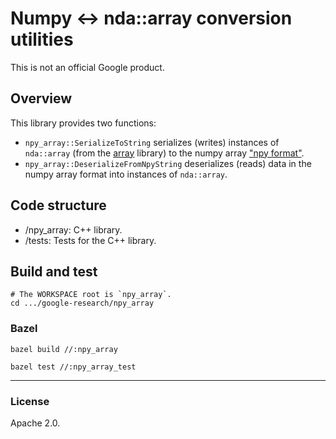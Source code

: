 # Numpy <-> nda::array conversion utilities

This is not an official Google product.

## Overview

This library provides two functions:

* `npy_array::SerializeToString` serializes (writes) instances of `nda::array` (from the [array](https://github.com/dsharlet/array) library) to the numpy array ["npy format"](https://numpy.org/devdocs/reference/generated/numpy.lib.format.html).
* `npy_array::DeserializeFromNpyString` deserializes (reads) data in the numpy array format into instances of `nda::array`.

## Code structure

* /npy_array: C++ library.
* /tests: Tests for the C++ library.

## Build and test

```
# The WORKSPACE root is `npy_array`.
cd .../google-research/npy_array
```

### Bazel
```
bazel build //:npy_array
```

```
bazel test //:npy_array_test
```

------

### License

Apache 2.0.
